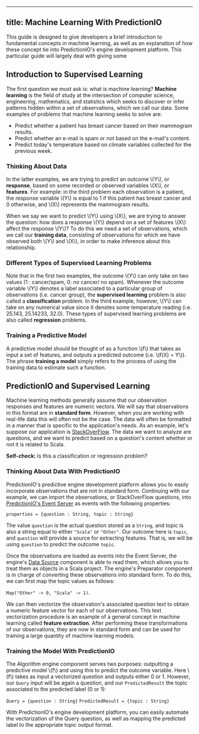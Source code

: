 <!--
Licensed to the Apache Software Foundation (ASF) under one or more
contributor license agreements.  See the NOTICE file distributed with
this work for additional information regarding copyright ownership.
The ASF licenses this file to You under the Apache License, Version 2.0
(the "License"); you may not use this file except in compliance with
the License.  You may obtain a copy of the License at

    http://www.apache.org/licenses/LICENSE-2.0

Unless required by applicable law or agreed to in writing, software
distributed under the License is distributed on an "AS IS" BASIS,
WITHOUT WARRANTIES OR CONDITIONS OF ANY KIND, either express or implied.
See the License for the specific language governing permissions and
limitations under the License.
-->

---
title: Machine Learning With PredictionIO 
---

This guide is designed to give developers a brief introduction to fundamental concepts in machine learning, as well as an explanation of how these concept tie into PredictionIO's engine development platform. This particular guide will largely deal with giving some 

## Introduction to Supervised Learning

The first question we must ask is: what is machine learning? **Machine learning** is the field of study at the intersection of computer science, engineering, mathematics, and statistics which seeks to discover or infer patterns hidden within a set of observations, which we call our data. Some examples of problems that machine learning seeks to solve are:



- Predict whether a patient has breast cancer based on their mammogram results.
- Predict whether an e-mail is spam or not based on the e-mail's content.
- Predict today's temperature based on climate variables collected for the previous week.

### Thinking About Data

In the latter examples, we are trying to predict an outcome \\(Y\\), or **response**, based on some recorded or observed variables \\(X\\), or **features**. For example: in the third problem each observation is a patient, the response variable \\(Y\\) is equal to 1 if this patient has breast cancer and 0 otherwise, and \\(X\\) represents the mammogram results. 

When we say we want to predict \\(Y\\) using \\(X\\), we are trying to answer the question: how does a response \\(Y\\) depend on a set of features \\(X\\) affect the response \\(Y\\)? To do this we need a set of observations, which we call our **training data**, consisting of observations for which we have observed both \\(Y\\) and \\(X\\), in order to make inference about this relationship. 

### Different Types of Supervised Learning Problems

Note that  in the first two examples, the outcome \\(Y\\) can  only take on two values (1 : cancer/spam, 0: no cancer/ no spam). Whenever the outcome variable \\(Y\\) denotes a label associated to a particular group of observations (i.e. cancer group), the **supervised learning** problem is also called a **classification** problem. In the third example, however, \\(Y\\) can take on any numerical value since it denotes some temperature reading (i.e. 25.143, 25.14233, 32.0). These types of supervised learning problems are also called **regression** problems.

### Training a Predictive Model

A predictive model should be thought of as a function \\(f\\) that takes as input a set of features, and outputs a predicted outcome (i.e. \\(f(X) = Y\\)). The phrase **training a model** simply refers to the process of using the training data to estimate such a function.  

## PredictionIO and Supervised Learning

Machine learning methods generally assume that our observation responses and features are numeric vectors. We will say that observations in this format are in **standard form**. However, when you are working with real-life data this will often not be the case. The data will often be formatted in a manner that is specific to the application's needs. As an example, let's suppose our application is [StackOverFlow](http://stackoverflow.com). The data we want to analyze are questions, and we want to predict based on a question's content whether or not it is related to Scala. 


**Self-check:**   Is this a classification or regression problem?

### Thinking About Data With PredictionIO

PredictionIO's predictive engine development platform allows you to easily incorporate observations that are not in standard form. Continuing with our example, we can import the observations, or StackOverFlow questions, into [PredictionIO's Event Server](/datacollection/) as events with the following properties:


`properties = {question : String, topic : String}`

The value `question` is the actual question stored as a `String`, and topic is also a string equal to either `"Scala"` or `"Other"`. Our outcome here is `topic`, and `question` will provide a source for extracting features. That is, we will be using `question` to predict the outcome `topic`.

Once the observations are loaded as events into the Event Server, the engine's [Data Source](/customize/) component is able to read them,  which allows you to treat them as objects in a Scala project. The engine's Preparator component is in charge of converting these observations into standard form. To do this, we can first map the topic values as follows:



`Map("Other" -> 0, "Scala" -> 1)`.


We can then vectorize the observation's associated question text to obtain a numeric feature vector for each of our observations. This text vectorization procedure is an example of a general concept in machine learning called **feature extraction**. After performing these transformations of our observations, they are now in standard form and can be used for training a large quantity of machine learning models.

### Training the Model With PredictionIO

The Algorithm engine component serves two purposes: outputting a predictive model \\(f\\) and using this to predict the outcome variable. Here \\(f\\) takes as input a vectorized question and outputs either 0 or 1. However, our `Query` input will be again a question, and our `PredictedResult` the topic associated to the predicted label (0 or 1):


`Query = {question : String}`
`PredictedResult = {topic : String}`


With PredictionIO's engine development platform, you can easily automate the vectorization of the Query question, as well as mapping the predicted label to the appropriate topic output format.
